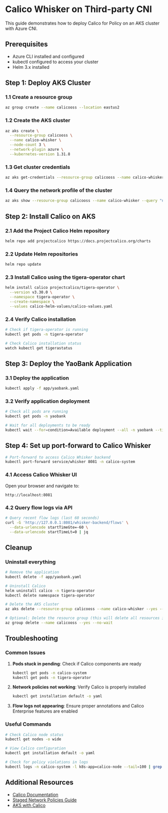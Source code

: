 # Calico Whisker on Third-party CNI

This guide demonstrates how to deploy Calico for Policy on an AKS cluster with Azure CNI. 

## Prerequisites

- Azure CLI installed and configured
- kubectl configured to access your cluster
- Helm 3.x installed

## Step 1: Deploy AKS Cluster

### 1.1 Create a resource group
```bash
az group create --name calicooss --location eastus2
```

### 1.2 Create the AKS cluster
```bash
az aks create \
  --resource-group calicooss \
  --name calico-whisker \
  --node-count 3 \
  --network-plugin azure \
  --kubernetes-version 1.31.8
```

### 1.3 Get cluster credentials
```bash
az aks get-credentials --resource-group calicooss --name calico-whisker
```

### 1.4 Query the network profile of the cluster
```bash
az aks show --resource-group calicooss --name calico-whisker --query "networkProfile" -o json
```

## Step 2: Install Calico on AKS

### 2.1 Add the Project Calico Helm repository
```bash
helm repo add projectcalico https://docs.projectcalico.org/charts
```

### 2.2 Update Helm repositories
```bash
helm repo update
```

### 2.3 Install Calico using the tigera-operator chart
```bash
helm install calico projectcalico/tigera-operator \
  --version v3.30.0 \
  --namespace tigera-operator \
  --create-namespace \
  --values calico-helm-values/calico-values.yaml
```

### 2.4 Verify Calico installation
```bash
# Check if tigera-operator is running
kubectl get pods -n tigera-operator

# Check Calico installation status
watch kubectl get tigerastatus
```

## Step 3: Deploy the YaoBank Application

### 3.1 Deploy the application
```bash
kubectl apply -f app/yaobank.yaml
```

### 3.2 Verify application deployment
```bash
# Check all pods are running
kubectl get pods -n yaobank

# Wait for all deployments to be ready
kubectl wait --for=condition=Available deployment --all -n yaobank --timeout=300s
```

## Step 4: Set up port-forward to Calico Whisker

```bash
# Port-forward to access Calico Whisker backend
kubectl port-forward service/whisker 8081 -n calico-system
```

### 4.1 Access Calico Whisker UI
Open your browser and navigate to:
```
http://localhost:8081
```

### 4.2 Query flow logs via API
```bash
# Query recent flow logs (last 60 seconds)
curl -G 'http://127.0.0.1:8081/whisker-backend/flows' \
  --data-urlencode startTimeGte=-60 \
  --data-urlencode startTimeLt=0 | jq
```

## Cleanup

### Uninstall everything
```bash
# Remove the application
kubectl delete -f app/yaobank.yaml

# Uninstall Calico
helm uninstall calico -n tigera-operator
kubectl delete namespace tigera-operator

# Delete the AKS cluster
az aks delete --resource-group calicooss --name calico-whisker --yes --no-wait

# Optional: Delete the resource group (this will delete all resources in the group)
az group delete --name calicooss --yes --no-wait
```

## Troubleshooting

### Common Issues

1. **Pods stuck in pending**: Check if Calico components are ready
   ```bash
   kubectl get pods -n calico-system
   kubectl get pods -n tigera-operator
   ```

2. **Network policies not working**: Verify Calico is properly installed
   ```bash
   kubectl get installation default -o yaml
   ```

3. **Flow logs not appearing**: Ensure proper annotations and Calico Enterprise features are enabled

### Useful Commands
```bash
# Check Calico node status
kubectl get nodes -o wide

# View Calico configuration
kubectl get installation default -o yaml

# Check for policy violations in logs
kubectl logs -n calico-system -l k8s-app=calico-node --tail=100 | grep -i deny
```

## Additional Resources

- [Calico Documentation](https://docs.projectcalico.org/)
- [Staged Network Policies Guide](https://docs.projectcalico.org/security/staged-network-policies)
- [AKS with Calico](https://docs.microsoft.com/en-us/azure/aks/use-network-policies)